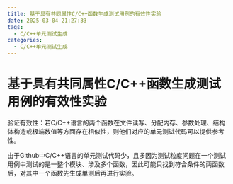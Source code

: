 ```yaml
---
title: 基于具有共同属性C/C++函数生成测试用例的有效性实验
date: 2025-03-04 21:27:33
tags:
  - C/C++单元测试生成
categories:
  - C/C++单元测试生成
---
```


# 基于具有共同属性C/C++函数生成测试用例的有效性实验

验证有效性：若C/C++语言的两个函数在文件读写、分配内存、参数处理、结构体构造或极端数值等方面存在相似性，则他们对应的单元测试代码可以提供参考性。 

由于Github中C/C++语言的单元测试代码少，且多因为测试粒度问题在一个测试用例中测试的是一整个模块、涉及多个函数，因此可能只找到符合条件的两函数后，对其中一个函数先生成单测后再进行实验。
